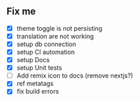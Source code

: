 <!--FIXME: -->

## Fix me

- [x] theme toggle is not persisting
- [x] translation are not working
- [x] setup db connection
- [x] setup CI automation
- [x] setup Docs
- [x] setup Unit tests
- [ ] Add remix icon to docs (remove nextjs?)
- [x] ref metatags
- [x] fix build errors
